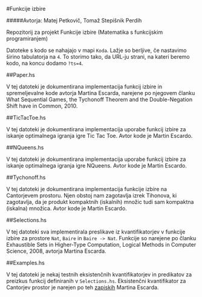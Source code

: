 #Funkcije izbire

#####Avtorja: Matej Petkovič, Tomaž Stepišnik Perdih


Repozitorij za projekt Funkcije izbire (Matematika s funkcijskim programiranjem)

Datoteke s kodo se nahajajo v mapi `Koda`.
Lažje so berljive, če nastavimo širino tabulatorja na `4`.
To storimo tako, da URL-ju strani, na kateri beremo kodo,
na koncu dodamo `?ts=4`.


##Paper.hs

V tej datoteki je dokumentirana implementacija funkcij izbire in
spremeljevalne kode avtorja Martina Escarda, narejene po njegovem članku
What Sequential Games, the Tychonoff Theorem and the Double-Negation
Shift have in Common, 2010.

##TicTacToe.hs

V tej datoteki je dokumentirana implementacija uporabe funkcij izbire za
iskanje optimalnega igranja igre Tic Tac Toe. Avtor kode je Martin Escardo.

##NQueens.hs

V tej datoteki je dokumentirana implementacija uporabe funkcij izbire za
iskanje optimalnega igranja igre NQueens. Avtor kode je Martin Escardo.

##Tychonoff.hs

V tej datoteki je dokumentirana implementacija funkcije izbire na
Cantorjevem prostoru. Njen obstoj nam zagotavlja izrek Tihonova, ki
zagotavlja, da je produkt kompaktnih (iskalnih) množic tudi sam
kompaktna (iskalna) množica. Avtor kode je Martin Escardo.

##Selections.hs

V tej datoteki sva implementirala preslikave iz kvantifikatorjev v
funkcije izbire za prostore `Nat`, `Baire` in `Baire -> Nat`. Funkcije
so narejene po članku Exhaustible Sets in Higher-Type Computation,
Logical Methods in Computer Science, 2008, avtorja Martina Escarda.


##Examples.hs

V tej datoteki je nekaj testnih eksistenčnih kvantifikatorjev in predikatov
za preizkus funkcij definiranih v `Selections.hs`. Eksistenčni kvantifikator
za Cantorjev prostor je narejen po teh
[zapiskih](http://math.andrej.com/2007/09/28/seemingly-impossible-functional-programs/)
Martina Escarda.
